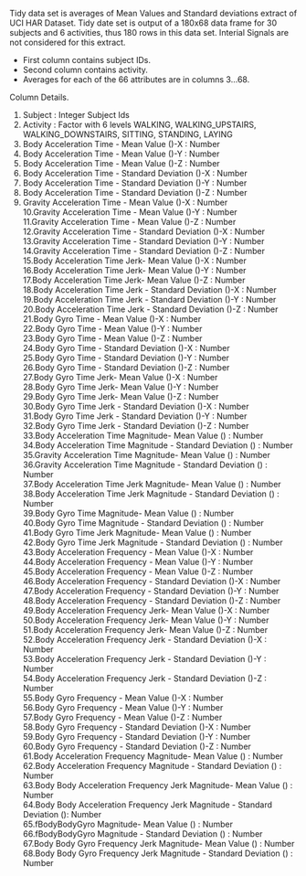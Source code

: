 Tidy data set is averages of Mean Values and Standard deviations extract of UCI HAR Dataset. Tidy date set is output of a 180x68 data frame for 30 subjects and 6 activities, thus 180 rows in this data set. Interial Signals are not considered for this extract.
- First column contains subject IDs.
- Second column contains activity.
- Averages for each of the 66 attributes are in columns 3...68. 

Column Details. 
1. Subject                                                                 : Integer  Subject Ids
2. Activity                                                                : Factor with 6 levels  WALKING, WALKING_UPSTAIRS, WALKING_DOWNSTAIRS, SITTING, STANDING, LAYING
3. Body Acceleration Time - Mean Value ()-X                                : Number  
4. Body Acceleration Time - Mean Value ()-Y                                : Number  
5. Body Acceleration Time - Mean Value ()-Z                                : Number  
6. Body Acceleration Time  - Standard Deviation ()-X                       : Number  
7. Body Acceleration Time  - Standard Deviation ()-Y                       : Number  
8. Body Acceleration Time  - Standard Deviation ()-Z                       : Number  
9. Gravity Acceleration Time - Mean Value ()-X                             : Number  
10.Gravity Acceleration Time - Mean Value ()-Y                             : Number  
11.Gravity Acceleration Time - Mean Value ()-Z                             : Number  
12.Gravity Acceleration Time  - Standard Deviation ()-X                    : Number  
13.Gravity Acceleration Time  - Standard Deviation ()-Y                    : Number  
14.Gravity Acceleration Time  - Standard Deviation ()-Z                    : Number  
15.Body Acceleration Time Jerk- Mean Value ()-X                            : Number  
16.Body Acceleration Time Jerk- Mean Value ()-Y                            : Number  
17.Body Acceleration Time Jerk- Mean Value ()-Z                            : Number  
18.Body Acceleration Time Jerk - Standard Deviation ()-X                   : Number  
19.Body Acceleration Time Jerk - Standard Deviation ()-Y                   : Number  
20.Body Acceleration Time Jerk - Standard Deviation ()-Z                   : Number  
21.Body Gyro Time - Mean Value ()-X                                        : Number  
22.Body Gyro Time - Mean Value ()-Y                                        : Number  
23.Body Gyro Time - Mean Value ()-Z                                        : Number  
24.Body Gyro Time  - Standard Deviation ()-X                               : Number  
25.Body Gyro Time  - Standard Deviation ()-Y                               : Number  
26.Body Gyro Time  - Standard Deviation ()-Z                               : Number  
27.Body Gyro Time Jerk- Mean Value ()-X                                    : Number  
28.Body Gyro Time Jerk- Mean Value ()-Y                                    : Number  
29.Body Gyro Time Jerk- Mean Value ()-Z                                    : Number  
30.Body Gyro Time Jerk - Standard Deviation ()-X                           : Number  
31.Body Gyro Time Jerk - Standard Deviation ()-Y                           : Number  
32.Body Gyro Time Jerk - Standard Deviation ()-Z                           : Number  
33.Body Acceleration Time  Magnitude- Mean Value ()                        : Number  
34.Body Acceleration Time  Magnitude - Standard Deviation ()               : Number  
35.Gravity Acceleration Time  Magnitude- Mean Value ()                     : Number  
36.Gravity Acceleration Time  Magnitude - Standard Deviation ()            : Number  
37.Body Acceleration Time Jerk Magnitude- Mean Value ()                    : Number  
38.Body Acceleration Time Jerk Magnitude - Standard Deviation ()           : Number  
39.Body Gyro Time  Magnitude- Mean Value ()                                : Number  
40.Body Gyro Time  Magnitude - Standard Deviation ()                       : Number  
41.Body Gyro Time Jerk Magnitude- Mean Value ()                            : Number  
42.Body Gyro Time Jerk Magnitude - Standard Deviation ()                   : Number  
43.Body Acceleration Frequency - Mean Value ()-X                           : Number  
44.Body Acceleration Frequency - Mean Value ()-Y                           : Number  
45.Body Acceleration Frequency - Mean Value ()-Z                           : Number  
46.Body Acceleration Frequency  - Standard Deviation ()-X                  : Number  
47.Body Acceleration Frequency  - Standard Deviation ()-Y                  : Number  
48.Body Acceleration Frequency  - Standard Deviation ()-Z                  : Number  
49.Body Acceleration Frequency Jerk- Mean Value ()-X                       : Number  
50.Body Acceleration Frequency Jerk- Mean Value ()-Y                       : Number  
51.Body Acceleration Frequency Jerk- Mean Value ()-Z                       : Number  
52.Body Acceleration Frequency Jerk - Standard Deviation ()-X              : Number  
53.Body Acceleration Frequency Jerk - Standard Deviation ()-Y              : Number  
54.Body Acceleration Frequency Jerk - Standard Deviation ()-Z              : Number  
55.Body Gyro Frequency - Mean Value ()-X                                   : Number  
56.Body Gyro Frequency - Mean Value ()-Y                                   : Number  
57.Body Gyro Frequency - Mean Value ()-Z                                   : Number  
58.Body Gyro Frequency  - Standard Deviation ()-X                          : Number  
59.Body Gyro Frequency  - Standard Deviation ()-Y                          : Number  
60.Body Gyro Frequency  - Standard Deviation ()-Z                          : Number  
61.Body Acceleration Frequency  Magnitude- Mean Value ()                   : Number  
62.Body Acceleration Frequency  Magnitude - Standard Deviation ()          : Number  
63.Body Body Acceleration Frequency Jerk  Magnitude- Mean Value ()         : Number  
64.Body Body Acceleration Frequency Jerk  Magnitude - Standard Deviation (): Number  
65.fBodyBodyGyro Magnitude- Mean Value ()                                  : Number  
66.fBodyBodyGyro Magnitude - Standard Deviation ()                         : Number  
67.Body Body Gyro Frequency Jerk  Magnitude- Mean Value ()                 : Number  
68.Body Body Gyro Frequency Jerk  Magnitude - Standard Deviation ()        : Number  

